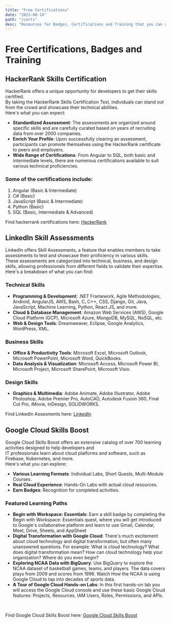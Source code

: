 ```yaml
---
title: "Free Certifications"
date: "2023-08-14"
path: "/certs"
desc: "Resources for Badges, Certifications and Training that you can acquire"
---
```


# Free Certifications, Badges and Training
## HackerRank Skills Certification
HackerRank offers a unique opportunity for developers to get their skills certified. <br>By taking the HackerRank Skills Certification Test, individuals can stand out from the crowd and showcase their technical abilities.<br> Here's what you can expect:

* <strong>Standardized Assessment</strong>: The assessments are organized around specific skills and are carefully curated based on years of recruiting data from over 2000 companies.
* <strong>Enrich Your Profile</strong>: Upon successfully clearing an assessment, participants can promote themselves using the HackerRank certificate to peers and employers.
* <strong>Wide Range of Certifications</strong>: From Angular to SQL, both basic and intermediate levels, there are numerous certifications available to suit various technical proficiencies.
### Some of the certifications include:
1. Angular (Basic & Intermediate)
2. C# (Basic)
3. JavaScript (Basic & Intermediate)
4. Python (Basic)
5. SQL (Basic, Intermediate & Advanced)

Find hackerrank certifications here: [HackerRank](https://www.hackerrank.com/skills-verification)

## LinkedIn Skill Assessments
LinkedIn offers Skill Assessments, a feature that enables members to take assessments to test and showcase their proficiency in various skills. <br> These assessments are categorized into technical, business, and design skills, allowing professionals from different fields to validate their expertise.<br> Here's a breakdown of what you can find:

### Technical Skills
* <strong>Programming & Development</strong>: .NET Framework, Agile Methodologies, Android, AngularJS, AWS, Bash, C, C++, CSS, Django, Git, Java, JavaScript, Machine Learning, Python, React.JS, and more.
* <strong>Cloud & Database Management</strong>: Amazon Web Services (AWS), Google Cloud Platform (GCP), Microsoft Azure, MongoDB, MySQL, NoSQL, etc.
* <strong>Web & Design Tools</strong>: Dreamweaver, Eclipse, Google Analytics, WordPress, XML.
### Business Skills  
* <strong>Office & Productivity Tools</strong>: Microsoft Excel, Microsoft Outlook, Microsoft PowerPoint, Microsoft Word, QuickBooks.
* <strong>Data Analysis & Visualization</strong>: Microsoft Access, Microsoft Power BI, Microsoft Project, Microsoft SharePoint, Microsoft Visio.
### Design Skills
* <strong>Graphics & Multimedia</strong>: Adobe Animate, Adobe Illustrator, Adobe Photoshop, Adobe Premier Pro, AutoCAD, Autodesk Fusion 360, Final Cut Pro, iMovie, InDesign, SOLIDWORKS.

Find LinkedIn Assesments here: [LinkedIn](https://www.linkedin.com/help/linkedin/answer/a507734)

## Google Cloud Skills Boost
Google Cloud Skills Boost offers an extensive catalog of over 700 learning activities designed to help developers and <br> IT professionals learn about cloud platforms and software, such as Firebase, Kubernetes, and more. <br> Here's what you can explore:

* <strong>Various Learning Formats</strong>: Individual Labs, Short Quests, Multi-Module Courses.
* <strong>Real Cloud Experience</strong>: Hands-On Labs with actual cloud resources.
* <strong>Earn Badges</strong>: Recognition for completed activities.
### Featured Learning Paths
* <strong>Begin with Workspace: Essentials</strong>: Earn a skill badge by completing the Begin with Workspace: Essentials quest, where you will get introduced to Google's collaborative platform and learn to use Gmail, Calendar, Meet, Drive, Sheets, and AppSheet
* <strong>Digital Transformation with Google Cloud</strong>: There's much excitement about cloud technology and digital transformation, but often many unanswered questions. For example: What is cloud technology? What does digital transformation mean? How can cloud technology help your organization? Where do you even begin?
* <strong>Exploring NCAA Data with BigQuery</strong>: Use BigQuery to explore the NCAA dataset of basketball games, teams, and players. The data covers plays from 2009 and scores from 1996. Watch How the NCAA is using Google Cloud to tap into decades of sports data.
* <strong>A Tour of Google Cloud Hands-on Labs</strong>: In this first hands-on lab you will access the Google Cloud console and use these basic Google Cloud features: Projects, Resources, IAM Users, Roles, Permissions, and APIs.
<br>    

Find Google Cloud Skills Boost here: [Google Cloud Skills Boost](https://www.cloudskillsboost.google/catalog)
